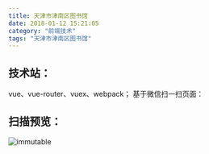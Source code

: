 ```yaml
---
title: 天津市津南区图书馆
date: 2018-01-12 15:21:05
category: "前端技术"
tags: "天津市津南区图书馆"
---
```

## 技术站：
vue、vue-router、vuex、webpack；
基于微信扫一扫页面：

## 扫描预览：
![immutable](https://tawen.github.io/res/20180112wx.png)